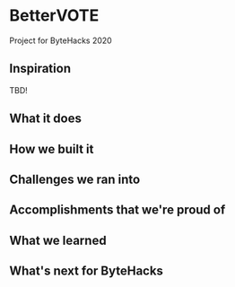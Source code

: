 # BetterVOTE
Project for ByteHacks 2020

## Inspiration
TBD!

## What it does

## How we built it

## Challenges we ran into

## Accomplishments that we're proud of

## What we learned

## What's next for ByteHacks
